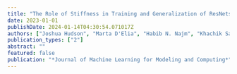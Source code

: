 ```yaml
---
title: "The Role of Stiffness in Training and Generalization of ResNets"
date: 2023-01-01
publishDate: 2024-01-14T04:30:54.071017Z
authors: ["Joshua Hudson", "Marta D'Elia", "Habib N. Najm", "Khachik Sargsyan"]
publication_types: ["2"]
abstract: ""
featured: false
publication: "*Journal of Machine Learning for Modeling and Computing*"
---
```


